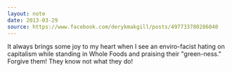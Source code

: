 ```yaml
---
layout: note
date: 2013-03-29
source: https://www.facebook.com/derykmakgill/posts/497733780286040
---
```


It always brings some joy to my heart when I see an enviro-facist hating on capitalism while standing in Whole Foods and praising their "green-ness." Forgive them! They know not what they do!
